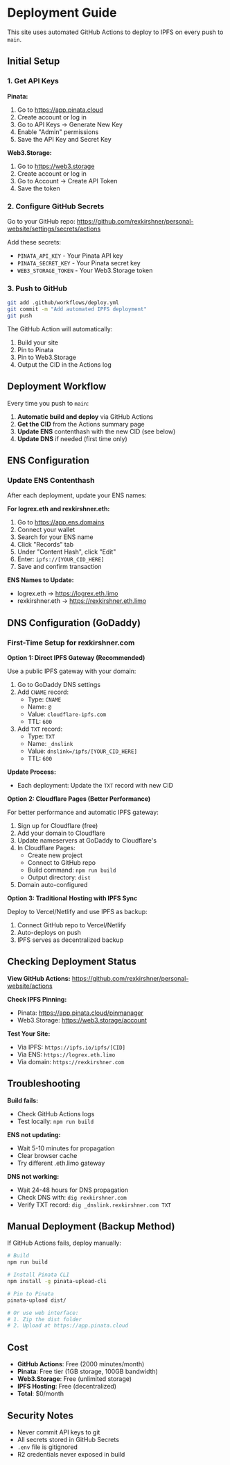 # Deployment Guide

This site uses automated GitHub Actions to deploy to IPFS on every push to `main`.

## Initial Setup

### 1. Get API Keys

**Pinata:**
1. Go to https://app.pinata.cloud
2. Create account or log in
3. Go to API Keys → Generate New Key
4. Enable "Admin" permissions
5. Save the API Key and Secret Key

**Web3.Storage:**
1. Go to https://web3.storage
2. Create account or log in
3. Go to Account → Create API Token
4. Save the token

### 2. Configure GitHub Secrets

Go to your GitHub repo: https://github.com/rexkirshner/personal-website/settings/secrets/actions

Add these secrets:
- `PINATA_API_KEY` - Your Pinata API key
- `PINATA_SECRET_KEY` - Your Pinata secret key
- `WEB3_STORAGE_TOKEN` - Your Web3.Storage token

### 3. Push to GitHub

```bash
git add .github/workflows/deploy.yml
git commit -m "Add automated IPFS deployment"
git push
```

The GitHub Action will automatically:
1. Build your site
2. Pin to Pinata
3. Pin to Web3.Storage
4. Output the CID in the Actions log

## Deployment Workflow

Every time you push to `main`:

1. **Automatic build and deploy** via GitHub Actions
2. **Get the CID** from the Actions summary page
3. **Update ENS** contenthash with the new CID (see below)
4. **Update DNS** if needed (first time only)

## ENS Configuration

### Update ENS Contenthash

After each deployment, update your ENS names:

**For logrex.eth and rexkirshner.eth:**

1. Go to https://app.ens.domains
2. Connect your wallet
3. Search for your ENS name
4. Click "Records" tab
5. Under "Content Hash", click "Edit"
6. Enter: `ipfs://[YOUR_CID_HERE]`
7. Save and confirm transaction

**ENS Names to Update:**
- logrex.eth → https://logrex.eth.limo
- rexkirshner.eth → https://rexkirshner.eth.limo

## DNS Configuration (GoDaddy)

### First-Time Setup for rexkirshner.com

**Option 1: Direct IPFS Gateway (Recommended)**

Use a public IPFS gateway with your domain:

1. Go to GoDaddy DNS settings
2. Add `CNAME` record:
   - Type: `CNAME`
   - Name: `@`
   - Value: `cloudflare-ipfs.com`
   - TTL: `600`
3. Add `TXT` record:
   - Type: `TXT`
   - Name: `_dnslink`
   - Value: `dnslink=/ipfs/[YOUR_CID_HERE]`
   - TTL: `600`

**Update Process:**
- Each deployment: Update the `TXT` record with new CID

**Option 2: Cloudflare Pages (Better Performance)**

For better performance and automatic IPFS gateway:

1. Sign up for Cloudflare (free)
2. Add your domain to Cloudflare
3. Update nameservers at GoDaddy to Cloudflare's
4. In Cloudflare Pages:
   - Create new project
   - Connect to GitHub repo
   - Build command: `npm run build`
   - Output directory: `dist`
5. Domain auto-configured

**Option 3: Traditional Hosting with IPFS Sync**

Deploy to Vercel/Netlify and use IPFS as backup:

1. Connect GitHub repo to Vercel/Netlify
2. Auto-deploys on push
3. IPFS serves as decentralized backup

## Checking Deployment Status

**View GitHub Actions:**
https://github.com/rexkirshner/personal-website/actions

**Check IPFS Pinning:**
- Pinata: https://app.pinata.cloud/pinmanager
- Web3.Storage: https://web3.storage/account

**Test Your Site:**
- Via IPFS: `https://ipfs.io/ipfs/[CID]`
- Via ENS: `https://logrex.eth.limo`
- Via domain: `https://rexkirshner.com`

## Troubleshooting

**Build fails:**
- Check GitHub Actions logs
- Test locally: `npm run build`

**ENS not updating:**
- Wait 5-10 minutes for propagation
- Clear browser cache
- Try different .eth.limo gateway

**DNS not working:**
- Wait 24-48 hours for DNS propagation
- Check DNS with: `dig rexkirshner.com`
- Verify TXT record: `dig _dnslink.rexkirshner.com TXT`

## Manual Deployment (Backup Method)

If GitHub Actions fails, deploy manually:

```bash
# Build
npm run build

# Install Pinata CLI
npm install -g pinata-upload-cli

# Pin to Pinata
pinata-upload dist/

# Or use web interface:
# 1. Zip the dist folder
# 2. Upload at https://app.pinata.cloud
```

## Cost

- **GitHub Actions**: Free (2000 minutes/month)
- **Pinata**: Free tier (1GB storage, 100GB bandwidth)
- **Web3.Storage**: Free (unlimited storage)
- **IPFS Hosting**: Free (decentralized)
- **Total**: $0/month

## Security Notes

- Never commit API keys to git
- All secrets stored in GitHub Secrets
- `.env` file is gitignored
- R2 credentials never exposed in build

